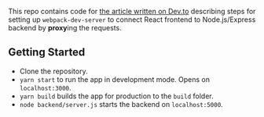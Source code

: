 This repo contains code for [the article written on Dev.to](https://dev.to/sanamumtaz/webpack-dev-server-setting-up-proxy-59bk) describing steps for setting up `webpack-dev-server` to connect React frontend to Node.js/Express backend by **proxy**ing the requests.

## Getting Started

- Clone the repository.
- `yarn start` to run the app in development mode. Opens on `localhost:3000`.
- `yarn build` builds the app for production to the `build` folder.
- `node backend/server.js` starts the backend on `localhost:5000`.
